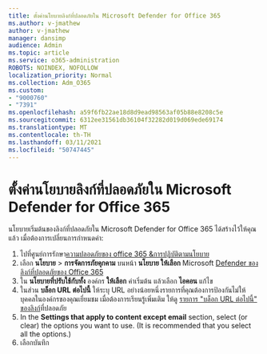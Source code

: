 ```yaml
---
title: ตั้งค่านโยบายลิงก์ที่ปลอดภัยใน Microsoft Defender for Office 365
ms.author: v-jmathew
author: v-jmathew
manager: dansimp
audience: Admin
ms.topic: article
ms.service: o365-administration
ROBOTS: NOINDEX, NOFOLLOW
localization_priority: Normal
ms.collection: Adm_O365
ms.custom:
- "9000760"
- "7391"
ms.openlocfilehash: a59f6fb22ae18d8d9ead98563af05b88e8208c5e
ms.sourcegitcommit: 6312ee31561db36104f32282d019d069ede69174
ms.translationtype: MT
ms.contentlocale: th-TH
ms.lasthandoff: 03/11/2021
ms.locfileid: "50747445"
---
```

# <a name="set-up-safe-link-policies-in-microsoft-defender-for-office-365"></a>ตั้งค่านโยบายลิงก์ที่ปลอดภัยใน Microsoft Defender for Office 365

นโยบายเริ่มต้นของลิงก์ที่ปลอดภัยใน Microsoft Defender for Office 365 ได้สร้างไว้ให้คุณแล้ว เมื่อต้องการเปลี่ยนการกําหนดค่า:

1. ไปที่ศูนย์การรักษา[ความปลอดภัยของ office 365 &การปฏิบัติตามนโยบาย](https://go.microsoft.com/fwlink/p/?linkid=2077143)
2. เลือก **นโยบาย**  >  **การจัดการภัยคุกคาม** บนหน้า **นโยบาย ให้เลือก** Microsoft [Defender ของลิงก์ที่ปลอดภัยของ Office 365](https://go.microsoft.com/fwlink/?linkid=2101058)
3. ใน **นโยบายที่ปรับใช้กับทั้ง** องค์กร **ให้เลือก** ค่าเริ่มต้น แล้วเลือก **ไอคอน** แก้ไข
4. ในส่วน **บล็อก URL ต่อไปนี้** ให้ระบุ URL อย่างน้อยหนึ่งรายการที่คุณต้องการป้องกันไม่ให้บุคคลในองค์กรของคุณเยี่ยมชม เมื่อต้องการเรียนรู้เพิ่มเติม ให้ดู [รายการ "บล็อก URL ต่อไปนี้" ของลิงก์](https://go.microsoft.com/fwlink/?linkid=2092123)ที่ปลอดภัย
5. In the **Settings that apply to content except email** section, select (or clear) the options you want to use. (It is recommended that you select all the options.)
6. เลือกบันทึก
